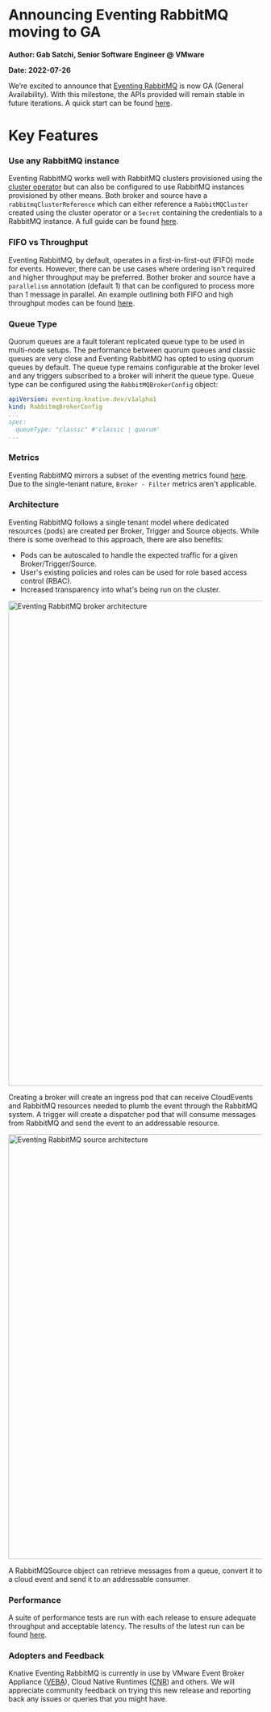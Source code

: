 # Announcing Eventing RabbitMQ moving to GA

**Author: Gab Satchi, Senior Software Engineer @ VMware**

**Date: 2022-07-26**

We’re excited to announce that [Eventing RabbitMQ](https://github.com/knative-sandbox/eventing-rabbitmq) is now GA (General Availability). With this milestone, the APIs provided will remain stable in future iterations.
A quick start can be found [here](https://knative.dev/docs/eventing/broker/rabbitmq-broker/).

# Key Features

### Use any RabbitMQ instance

Eventing RabbitMQ works well with RabbitMQ clusters provisioned using the [cluster operator](https://github.com/rabbitmq/cluster-operator) but can also be configured to use RabbitMQ instances provisioned by other means.
Both broker and source have a `rabbitmqClusterReference` which can either reference a `RabbitMQCluster` created using the cluster operator or a `Secret` containing the credentials to a RabbitMQ instance.
A full guide can be found [here](https://github.com/knative-sandbox/eventing-rabbitmq/tree/49787466f88b21fe022216a13c8321b334f92dc4/samples/external-cluster).

### FIFO vs Throughput

Eventing RabbitMQ, by default, operates in a first-in-first-out (FIFO) mode for events. However, there can be use cases where ordering isn't required and higher throughput may be preferred.
Bother broker and source have a `parallelism` annotation (default 1) that can be configured to process more than 1 message in parallel. An example outlining both FIFO and high throughput modes can be found [here](https://github.com/knative-sandbox/eventing-rabbitmq/tree/49787466f88b21fe022216a13c8321b334f92dc4/samples/trigger-customizations).

### Queue Type

Quorum queues are a fault tolerant replicated queue type to be used in multi-node setups. The performance between quorum queues and classic queues are very close and Eventing RabbitMQ has opted to using quorum queues by default.
The queue type remains configurable at the broker level and any triggers subscribed to a broker will inherit the queue type. Queue type can be configured using the `RabbitMQBrokerConfig` object:

```yaml
apiVersion: eventing.knative.dev/v1alpha1
kind: RabbitmqBrokerConfig
...
spec:
  queueType: "classic" #'classic | quorum'
...
```

### Metrics

Eventing RabbitMQ mirrors a subset of the eventing metrics found [here](https://knative.dev/docs/eventing/observability/metrics/eventing-metrics/). Due to the single-tenant nature, `Broker - Filter` metrics aren't applicable.

### Architecture

Eventing RabbitMQ follows a single tenant model where dedicated resources (pods) are created per Broker, Trigger and Source objects. While there is some overhead to this approach, there are also benefits:
- Pods can be autoscaled to handle the expected traffic for a given Broker/Trigger/Source.
- User's existing policies and roles can be used for role based access control (RBAC).
- Increased transparency into what's being run on the cluster.

<img src="/blog/articles/images/eventing-rabbitmq-architecture-broker.png" alt="Eventing RabbitMQ broker architecture" width="960"/>

Creating a broker will create an ingress pod that can receive CloudEvents and RabbitMQ resources needed to plumb the event through the RabbitMQ system. A trigger will create a dispatcher pod that will consume messages from RabbitMQ and send the event to an addressable resource.

<img src="/blog/articles/images/eventing-rabbitmq-architecture-source.png" alt="Eventing RabbitMQ source architecture" width="841"/>

A RabbitMQSource object can retrieve messages from a queue, convert it to a cloud event and send it to an addressable consumer.


### Performance

A suite of performance tests are run with each release to ensure adequate throughput and acceptable latency. The results of the latest run can be found [here](https://github.com/knative-sandbox/eventing-rabbitmq/tree/49787466f88b21fe022216a13c8321b334f92dc4/test/performance/results/release-v1.6).

### Adopters and Feedback
Knative Eventing RabbitMQ is currently in use by VMware Event Broker Appliance ([VEBA](https://flings.vmware.com/vmware-event-broker-appliance)), Cloud Native Runtimes ([CNR](https://docs.vmware.com/en/Cloud-Native-Runtimes-for-VMware-Tanzu/1.3/tanzu-cloud-native-runtimes/GUID-cnr-overview.html)) and others. We will appreciate community feedback on trying this new release and reporting back any issues or queries that you might have.